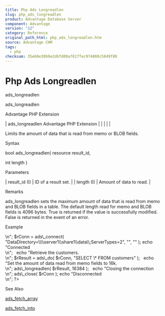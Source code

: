 ```yaml
---
title: Php Ads Longreadlen
slug: php_ads_longreadlen
product: Advantage Database Server
component: Advantage
version: "12"
category: Reference
original_path_html: php_ads_longreadlen.htm
source: Advantage CHM
tags:
  - php
checksum: 35e60e30b9e2dbfd09af817fec974008c5849f80
---
```


# Php Ads Longreadlen

ads\_longreadlen

ads\_longreadlen

Advantage PHP Extension

| ads\_longreadlen  Advantage PHP Extension |  |  |  |  |

Limits the amount of data that is read from memo or BLOB fields.

Syntax

bool ads\_longreadlen( resource result\_id,

int length )

Parameters

| result\_id (I) | ID of a result set. |
| length (I) | Amount of data to read. |

Remarks

ads\_longreadlen sets the maximum amount of data that is read from memo and BLOB fields in a table. The default length read for memo and BLOB fields is 4096 bytes. True is returned if the value is successfully modified. False is returned in the event of an error.

Example

<?

echo "Connecting to Server<br>\n";

$rConn = ads\_connect( "DataDirectory=\\\\server1\\share1\\data\\;ServerTypes=2", "", "" );

echo "Connected<br>\n";

 

echo "Retrieve the customers.<br>\n";

$rResult = ads\_do( $rConn, "SELECT \* FROM customers" );

 

echo "Set the amount of data read from memo fields to 16k.<br>\n";

ads\_longreadlen( $rResult, 16384 );

 

echo "Closing the connection<br>\n";

ads\_close( $rConn );

echo "Disconnected<br>\n";

?>

See Also

[ads\_fetch\_array](php_ads_fetch_array.md)

[ads\_fetch\_into](php_ads_fetch_into.md)
